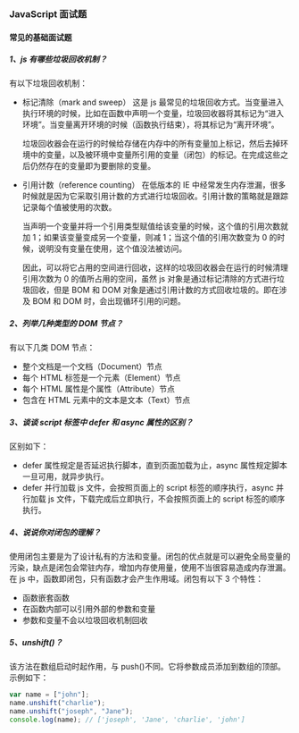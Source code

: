 ### JavaScript 面试题

#### 常见的基础面试题

##### 1、js 有哪些垃圾回收机制？

有以下垃圾回收机制：

- 标记清除（mark and sweep）
  这是 js 最常见的垃圾回收方式。当变量进入执行环境的时候，比如在函数中声明一个变量，垃圾回收器将其标记为“进入环境”。当变量离开环境的时候（函数执行结束），将其标记为“离开环境”。

  垃圾回收器会在运行的时候给存储在内存中的所有变量加上标记，然后去掉环境中的变量，以及被环境中变量所引用的变量（闭包）的标记。在完成这些之后仍然存在的变量即为要删除的变量。

- 引用计数（reference counting）
  在低版本的 IE 中经常发生内存泄漏，很多时候就是因为它采取引用计数的方式进行垃圾回收。引用计数的策略就是跟踪记录每个值被使用的次数。

  当声明一个变量并将一个引用类型赋值给该变量的时候，这个值的引用次数就加 1；如果该变量变成另一个变量，则减 1；当这个值的引用次数变为 0 的时候，说明没有变量在使用，这个值没法被访问。

  因此，可以将它占用的空间进行回收，这样的垃圾回收器会在运行的时候清理引用次数为 0 的值所占用的空间，虽然 js 对象是通过标记清除的方式进行垃圾回收，但是 BOM 和 DOM 对象是通过引用计数的方式回收垃圾的。即在涉及 BOM 和 DOM 时，会出现循环引用的问题。

##### 2、列举几种类型的 DOM 节点？

有以下几类 DOM 节点：

- 整个文档是一个文档（Document）节点
- 每个 HTML 标签是一个元素（Element）节点
- 每个 HTML 属性是个属性（Attribute）节点
- 包含在 HTML 元素中的文本是文本（Text）节点

##### 3、谈谈 script 标签中 defer 和 async 属性的区别？

区别如下：

- defer 属性规定是否延迟执行脚本，直到页面加载为止，async 属性规定脚本一旦可用，就异步执行。
- defer 并行加载 js 文件，会按照页面上的 script 标签的顺序执行，async 并行加载 js 文件，下载完成后立即执行，不会按照页面上的 script 标签的顺序执行。

##### 4、说说你对闭包的理解？

使用闭包主要是为了设计私有的方法和变量。闭包的优点就是可以避免全局变量的污染，缺点是闭包会常驻内存，增加内存使用量，使用不当很容易造成内存泄漏。在 js 中，函数即闭包，只有函数才会产生作用域。闭包有以下 3 个特性：

- 函数嵌套函数
- 在函数内部可以引用外部的参数和变量
- 参数和变量不会以垃圾回收机制回收

##### 5、unshift()？

该方法在数组启动时起作用，与 push()不同。它将参数成员添加到数组的顶部。示例如下：

```js
var name = ["john"];
name.unshift("charlie");
name.unshift("joseph", "Jane");
console.log(name); // ['joseph', 'Jane', 'charlie', 'john']
```
